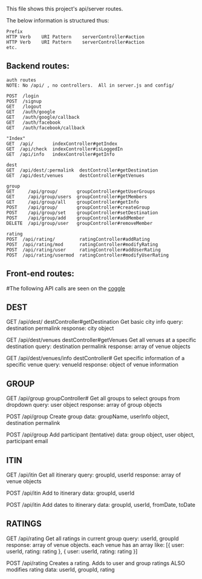 This file shows this project's api/server routes.

The below information is structured thus:

```
Prefix
HTTP Verb    URI Pattern    serverController#action
HTTP Verb    URI Pattern    serverController#action
etc.
```

## Backend routes:

```
auth routes
NOTE: No /api/ , no controllers.  All in server.js and config/

POST  /login
POST  /signup
GET   /logout
GET   /auth/google
GET   /auth/google/callback
GET   /auth/facebook
GET   /auth/facebook/callback

"Index"
GET  /api/       indexController#getIndex
GET  /api/check  indexController#isLoggedIn
GET  /api/info   indexController#getInfo

dest
GET  /api/dest/:permalink  destController#getDestination
GET  /api/dest/venues      destController#getVenues

group
GET     /api/group/       groupController#getUserGroups
GET     /api/group/users  groupController#getMembers
GET     /api/group/all    groupController#getInfo
POST    /api/group/       groupController#createGroup
POST    /api/group/set    groupController#setDestination
POST    /api/group/add    groupController#addMember
DELETE  /api/group/user   groupController#removeMember

rating
POST  /api/rating/         ratingController#addRating
POST  /api/rating/mod      ratingController#modifyRating
POST  /api/rating/user     ratingController#addUserRating
POST  /api/rating/usermod  ratingController#modifyUserRating
```

## Front-end routes:

#The following API calls are seen on the [coggle](https://coggle.it/diagram/VnER1WcWk3oeczUt)

## DEST
GET  /api/dest/        destController#getDestination
  Get basic city info
  query: destination permalink
  response: city object

GET  /api/dest/venues  destController#getVenues
  Get all venues at a specific destination
  query: destination permalink
  response: array of venue objects

GET  /api/dest/venues/info  destController#
  Get specific information of a specific venue
  query: venueId
  response: object of venue information


## GROUP
GET  /api/group  groupController#
  Get all groups to select groups from dropdown
  query: user object
  response: array of group objects

POST  /api/group
  Create group
  data: groupName, userInfo object, destination permalink

POST  /api/group
  Add participant (tentative)
  data: group object, user object, participant email


## ITIN
GET  /api/itin
  Get all itinerary
  query: groupId, userId
  response: array of venue objects

POST  /api/itin
  Add to itinerary
  data: groupId, userId

POST  /api/itin
  Add dates to itinerary
  data: groupId, userId, fromDate, toDate


## RATINGS
GET  /api/rating
  Get all ratings in current group
  query: userId, groupId
  response: array of venue objects.
    each venue has an array like:
      [{ user: userId, rating: rating }, { user: userId, rating: rating }]

POST  /api/rating
  Creates a rating. Adds to user and group ratings
  ALSO modifies rating
  data: userId, groupId, rating
